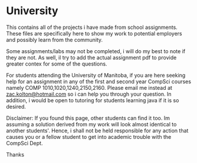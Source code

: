 # University
This contains all of the projects i have made from school assignments. These files are specifically here to show my work to potential employers and possibly learn from the community.

Some assignments/labs may not be completed, i will do my best to note if they are not. As well, il try to add the actual assignment pdf to provide greater contex for some of the questions.

For students attending the University of Manitoba, if you are here seeking help for an assignment in any of the first and second year CompSci courses namely COMP 1010,1020,1240,2150,2160. Please email me instead at zac.kolton@hotmail.com so i can help you through your question. In addition, i would be open to tutoring for students learning java if it is so desired.

Disclaimer: If you found this page, other students can find it too. Im assuming a solution derived from my work will look almost identical to another students'. Hence, i shall not be held responsible for any action that causes you or a fellow student to get into academic trouble with the CompSci Dept.

Thanks
